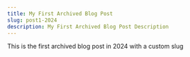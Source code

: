 ```yaml
---
title: My First Archived Blog Post
slug: post1-2024
description: My First Archived Blog Post Description
---
```


This is the first archived blog post in 2024 with a custom slug

